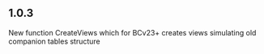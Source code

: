 ## 1.0.3

New function CreateViews which for BCv23+ creates views simulating old companion tables structure

